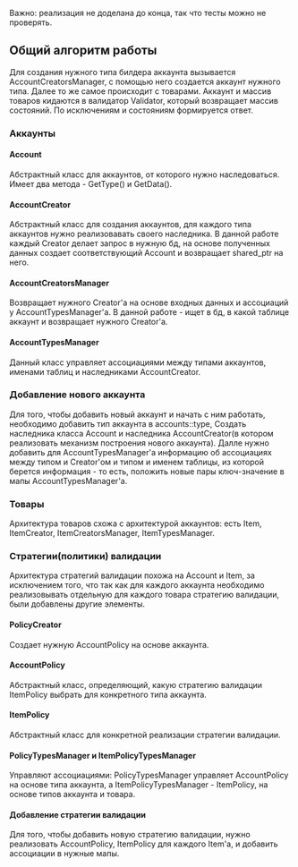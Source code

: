 Важно: реализация не доделана до конца, так что тесты можно не проверять.

## Общий алгоритм работы
Для создания нужного типа билдера аккаунта вызывается AccountCreatorsManager, с помощью него создается аккаунт нужного типа. Далее то же самое происходит с товарами. Аккаунт и массив товаров кидаются в валидатор Validator, который возвращает массив состояний. По исключениям и состояниям формируется ответ.

### Аккаунты
#### Account
Абстрактный класс для аккаунтов, от которого нужно наследоваться. Имеет два метода - GetType() и GetData().
#### AccountCreator
Абстрактный класс для создания аккаунтов, для каждого типа аккаунтов нужно реализовавать своего наследника. В данной работе каждый Creator делает запрос в нужную бд, на основе полученных данных создает соответствующий Account и возвращает shared_ptr на него. 
#### AccountCreatorsManager
Возвращает нужного Creator'a на основе входных данных и ассоциаций у AccountTypesManager'a. В данной работе - ищет в бд, в какой таблице аккаунт и возвращает нужного Creator'a.
#### AccountTypesManager
Данный класс управляет ассоциациями между типами аккаунтов, именами таблиц и наследниками AccountCreator.

### Добавление нового аккаунта
Для того, чтобы добавить новый аккаунт и начать с ним работать, необходимо добавить тип аккаунта в accounts::type, Создать наследника класса Account и наследника AccountCreator(в котором реализовать механизм построения нового аккаунта). Далле нужно добавить для AccountTypesManager'a информацию об ассоциациях между типом и Creator'ом и типом и именем таблицы, из которой берется информация - то есть, положить новые пары ключ-значение в мапы AccountTypesManager'a.

### Товары
Архитектура товаров схожа с архитектурой аккаунтов: есть Item, ItemCreator, ItemCreatorsManager, ItemTypesManager.

### Стратегии(политики) валидации
Архитектура стратегий валидации похожа на Account и Item, за исключением того, что так как для каждого аккаунта необходимо реализовывать отдельную для каждого товара стратегию валидации, были добавлены другие элементы.

#### PolicyCreator
Создает нужную AccountPolicy на основе аккаунта.

#### AccountPolicy
Абстрактный класс, определяющий, какую стратегию валидации ItemPolicy выбрать для конкретного типа аккаунта. 

#### ItemPolicy
Абстрактный класс для конкретной реализации стратегии валидации.

#### PolicyTypesManager и ItemPolicyTypesManager
Управляют ассоциациями: PolicyTypesManager управляет AccountPolicy на основе типа аккаунта, а ItemPolicyTypesManager - ItemPolicy, на основе типов аккаунта и товара.

#### Добавление стратегии валидации
Для того, чтобы добавить новую стратегию валидации, нужно реализовать AccountPolicy, ItemPolicy для каждого Item'a, и добавить ассоциации в нужные мапы.


